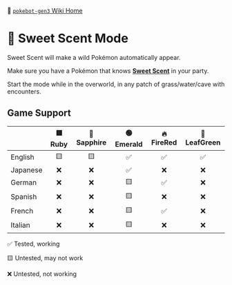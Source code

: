🍂 [`pokebot-gen3` Wiki Home](../Readme.md)

# 🔄 Sweet Scent Mode

Sweet Scent will make a wild Pokémon automatically appear.

Make sure you have a Pokémon that knows **[Sweet Scent](<https://bulbapedia.bulbagarden.net/wiki/Sweet_Scent_(move)>)** in your party.

Start the mode while in the overworld, in any patch of grass/water/cave with encounters.

## Game Support

|          | 🟥 Ruby | 🔷 Sapphire | 🟢 Emerald | 🔥 FireRed | 🌿 LeafGreen |
| :------- | :-----: | :---------: | :--------: | :--------: | :----------: |
| English  |   🟨    |     🟨      |     ✅     |     ✅     |      ✅      |
| Japanese |   ❌    |     ❌      |     ✅     |     ❌     |      ❌      |
| German   |   ❌    |     ❌      |     🟨     |     ✅     |      ❌      |
| Spanish  |   ❌    |     ❌      |     🟨     |     ❌     |      ❌      |
| French   |   ❌    |     ❌      |     🟨     |     ✅     |      ❌      |
| Italian  |   ❌    |     ❌      |     🟨     |     ❌     |      ❌      |

✅ Tested, working

🟨 Untested, may not work

❌ Untested, not working
